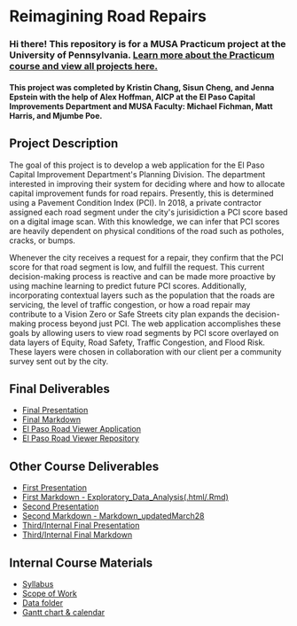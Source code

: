# Reimagining Road Repairs

### Hi there! This repository is for a MUSA Practicum project at the University of Pennsylvania. [Learn more about the Practicum course and view all projects here.](https://pennmusa.github.io/MUSA_801.io/)

#### This project was completed by Kristin Chang, Sisun Cheng, and Jenna Epstein with the help of Alex Hoffman, AICP at the El Paso Capital Improvements Department and MUSA Faculty: Michael Fichman, Matt Harris, and Mjumbe Poe.

## Project Description

The goal of this project is to develop a web application for the El Paso Capital Improvement Department's Planning Division. The department interested in improving their system for deciding where and how to allocate capital improvement funds for road repairs. Presently, this is determined using a Pavement Condition Index (PCI). In 2018, a private contractor assigned each road segment under the city's jurisidiction a PCI score based on a digital image scan. With this knowledge, we can infer that PCI scores are heavily dependent on physical conditions of the road such as potholes, cracks, or bumps. <br>

Whenever the city receives a request for a repair, they confirm that the PCI score for that road segment is low, and fulfill the request. This current decision-making process is reactive and can be made more proactive by using machine learning to predict future PCI scores. Additionally, incorporating contextual layers such as the population that the roads are servicing, the level of traffic congestion, or how a road repair may contribute to a Vision Zero or Safe Streets city plan expands the decision-making process beyond just PCI. The web application accomplishes these goals by allowing users to view road segments by PCI score overlayed on data layers of Equity, Road Safety, Traffic Congestion, and Flood Risk. These layers were chosen in collaboration with our client per a community survey sent out by the city. 


## Final Deliverables
- [Final Presentation](https://docs.google.com/presentation/d/1J_ivf-JWPpJ8igKMyKhgVtiwuBJjMprnQp3YOpybxrE/edit?usp=sharing)
- [Final Markdown](https://github.com/sscheng25/Pavement_Repair_Prioritization_System/blob/main/ElPaso_ReimaginingRoadRepairs_Model.html)
- [El Paso Road Viewer Application](https://jennaepstein.github.io/El_Paso_Road_Viewer/)
- [El Paso Road Viewer Repository](https://github.com/jennaepstein/El_Paso_Road_Viewer)

## Other Course Deliverables
- [First Presentation](https://docs.google.com/presentation/d/1JOGHycc9fFwSdGAu4EzRVXzFVSFH1RRHknPAUwKfPFk/edit#slide=id.g115e53c21e0_0_225)
- [First Markdown - Exploratory_Data_Analysis(.html/.Rmd)](https://github.com/sscheng25/Pavement_Repair_Prioritization_System/blob/main/Exploratory_Data_Analysis.html)
- [Second Presentation](https://docs.google.com/presentation/d/11aS4eTrVa6-8GkOAA2R9YS2aTQHHKxNDIiN7J0pR7oU/edit?usp=sharing)
- [Second Markdown - Markdown_updatedMarch28](https://github.com/sscheng25/Pavement_Repair_Prioritization_System/blob/main/Markdown_updatedMarch28.html)
- [Third/Internal Final Presentation](https://docs.google.com/presentation/d/1aqgVJDD9HkTqCe-Og5wOU1PfD7RWgbd7BWaCvYJuy8A/edit?usp=sharing)
- [Third/Internal Final Markdown](https://github.com/sscheng25/Pavement_Repair_Prioritization_System/blob/main/Markdown_updatedMarch28.html)

## Internal Course Materials
 - [Syllabus](https://docs.google.com/document/d/1ByAQFsgWzwg0lnT_Em_cFwXRydkMG4zSLR7Q3Mz05ow/edit)
 - [Scope of Work](https://docs.google.com/document/d/1kldKa0Oofjw67Z5Fcpbhv-jthlWQRh58qbjU2blZAyg/edit)
 - [Data folder](https://drive.google.com/drive/folders/12EN5rnzeCIoXZXYbeJAadyw3EhFPKxJA?usp=sharing)
-  [Gantt chart & calendar](https://coda.io/d/MUSA801-El-Paso-Group-Project-Management-Public-View_dMklASuZLoQ)
